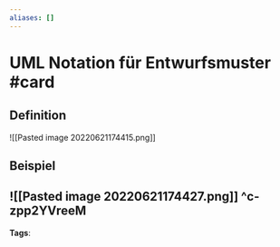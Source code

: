 ```yaml
---
aliases: []
---
```


# UML Notation für Entwurfsmuster #card
## Definition
![[Pasted image 20220621174415.png]]
## Beispiel
![[Pasted image 20220621174427.png]]
^c-zpp2YVreeM
---
**Tags**: 